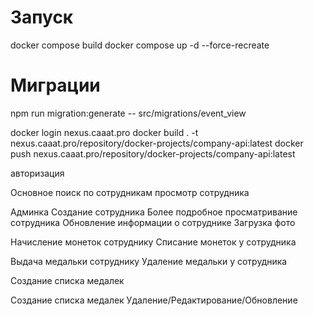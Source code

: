 # Запуск
docker compose build
docker compose up -d --force-recreate

# Миграции
npm run migration:generate -- src/migrations/event_view

docker login nexus.caaat.pro
docker build . -t nexus.caaat.pro/repository/docker-projects/company-api:latest
docker push nexus.caaat.pro/repository/docker-projects/company-api:latest

авторизация

Основное
поиск по сотрудникам
просмотр сотрудника

Админка
Создание сотрудника
Более подробное просматривание сотрудника
Обновление информации о сотруднике
Загрузка фото

Начисление монеток сотруднику
Списание монеток у сотрудника

Выдача медальки сотруднику
Удаление медальки у сотрудника

Создание списка медалек

Создание списка медалек
Удаление/Редактирование/Обновление

